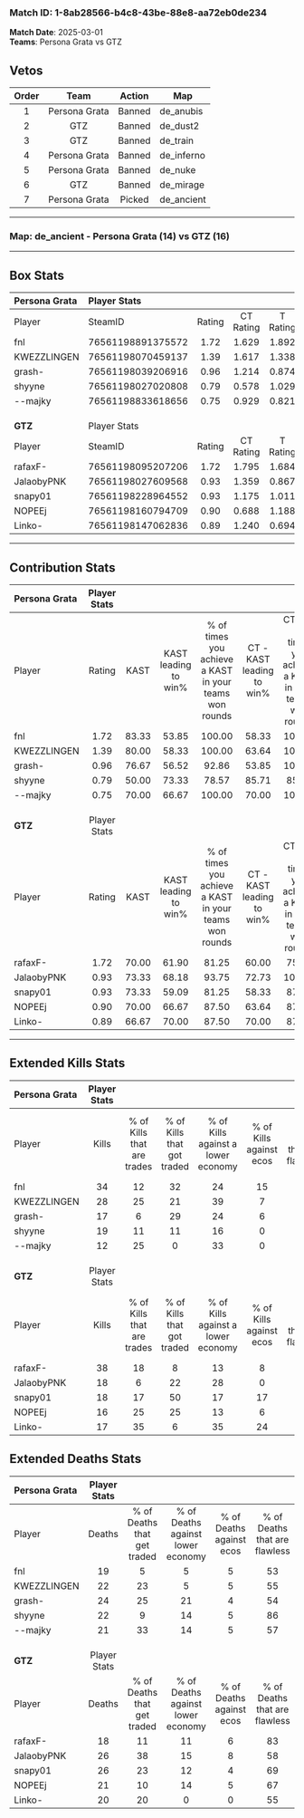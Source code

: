 ### Match ID: 1-8ab28566-b4c8-43be-88e8-aa72eb0de234  
**Match Date**: 2025-03-01  
**Teams**: Persona Grata vs GTZ  

## Vetos  

| Order | Team | Action | Map |
| :---: | :--: | :----: | --- |
| 1 | Persona Grata | Banned | de_anubis |
| 2 | GTZ | Banned | de_dust2 |
| 3 | GTZ | Banned | de_train |
| 4 | Persona Grata | Banned | de_inferno |
| 5 | Persona Grata | Banned | de_nuke |
| 6 | GTZ | Banned | de_mirage |
| 7 | Persona Grata | Picked | de_ancient |

---  

### **Map**: de_ancient - Persona Grata (14) vs GTZ (16)  
---  

## Box Stats  

| **Persona Grata** | Player Stats      |        |           |          |       |       |       |         |        |      |     |
| :- | :- | :-: | :-: | :-: | :-: | :-: | :-: | :-: | :-: | :-: | :-: |
| Player            | SteamID           | Rating | CT Rating | T Rating | KAST  |  ADR  | Kills | Assists | Deaths | K/D  | HS% |
| fnl               | 76561198891375572 |  1.72  |   1.629   |  1.892   | 83.33 | 119.8 |  34   |    7    |   19   | 1.79 | 47  |
| KWEZZLINGEN       | 76561198070459137 |  1.39  |   1.617   |  1.338   | 80.00 | 94.6  |  28   |    7    |   22   | 1.27 | 60  |
| grash-            | 76561198039206916 |  0.96  |   1.214   |  0.874   | 76.67 | 74.2  |  17   |   10    |   24   | 0.71 | 52  |
| shyyne            | 76561198027020808 |  0.79  |   0.578   |  1.029   | 50.00 | 58.1  |  19   |    5    |   22   | 0.86 | 42  |
| --majky           | 76561198833618656 |  0.75  |   0.929   |  0.821   | 70.00 | 55.3  |  12   |    8    |   21   | 0.57 | 58  |
|                   |                   |        |           |          |       |       |       |         |        |      |     |
|                   |                   |        |           |          |       |       |       |         |        |      |     |
|                   |                   |        |           |          |       |       |       |         |        |      |     |
| **GTZ**           | Player Stats      |        |           |          |       |       |       |         |        |      |     |
| Player            | SteamID           | Rating | CT Rating | T Rating | KAST  |  ADR  | Kills | Assists | Deaths | K/D  | HS% |
| rafaxF-           | 76561198095207206 |  1.72  |   1.795   |  1.684   | 70.00 | 113.9 |  38   |    3    |   18   | 2.11 | 23  |
| JalaobyPNK        | 76561198027609568 |  0.93  |   1.359   |  0.867   | 73.33 | 77.2  |  18   |   10    |   26   | 0.69 | 72  |
| snapy01           | 76561198228964552 |  0.93  |   1.175   |  1.011   | 73.33 | 75.5  |  18   |    9    |   26   | 0.69 | 77  |
| NOPEEj            | 76561198160794709 |  0.90  |   0.688   |  1.188   | 70.00 | 67.4  |  16   |    8    |   21   | 0.76 | 62  |
| Linko-            | 76561198147062836 |  0.89  |   1.240   |  0.694   | 66.67 | 60.9  |  17   |    5    |   20   | 0.85 | 47  |
---  

## Contribution Stats  

| **Persona Grata** | Player Stats |       |                      |                                                        |                           |                                                             |                          |                                                            |
| :- | :-: | :-: | :-: | :-: | :-: | :-: | :-: | :-: |
| Player            |    Rating    | KAST  | KAST leading to win% | % of times you achieve a KAST in your teams won rounds | CT - KAST leading to win% | CT - % of times you achieve a KAST in your teams won rounds | T - KAST leading to win% | T - % of times you achieve a KAST in your teams won rounds |
| fnl               |     1.72     | 83.33 |        53.85         |                         100.00                         |           58.33           |                           100.00                            |          50.00           |                           100.00                           |
| KWEZZLINGEN       |     1.39     | 80.00 |        58.33         |                         100.00                         |           63.64           |                           100.00                            |          53.85           |                           100.00                           |
| grash-            |     0.96     | 76.67 |        56.52         |                         92.86                          |           53.85           |                           100.00                            |          60.00           |                           85.71                            |
| shyyne            |     0.79     | 50.00 |        73.33         |                         78.57                          |           85.71           |                            85.71                            |          62.50           |                           71.43                            |
| --majky           |     0.75     | 70.00 |        66.67         |                         100.00                         |           70.00           |                           100.00                            |          63.64           |                           100.00                           |
|                   |              |       |                      |                                                        |                           |                                                             |                          |                                                            |
|                   |              |       |                      |                                                        |                           |                                                             |                          |                                                            |
|                   |              |       |                      |                                                        |                           |                                                             |                          |                                                            |
| **GTZ**           | Player Stats |       |                      |                                                        |                           |                                                             |                          |                                                            |
| Player            |    Rating    | KAST  | KAST leading to win% | % of times you achieve a KAST in your teams won rounds | CT - KAST leading to win% | CT - % of times you achieve a KAST in your teams won rounds | T - KAST leading to win% | T - % of times you achieve a KAST in your teams won rounds |
| rafaxF-           |     1.72     | 70.00 |        61.90         |                         81.25                          |           60.00           |                            75.00                            |          63.64           |                           87.50                            |
| JalaobyPNK        |     0.93     | 73.33 |        68.18         |                         93.75                          |           72.73           |                           100.00                            |          63.64           |                           87.50                            |
| snapy01           |     0.93     | 73.33 |        59.09         |                         81.25                          |           58.33           |                            87.50                            |          60.00           |                           75.00                            |
| NOPEEj            |     0.90     | 70.00 |        66.67         |                         87.50                          |           63.64           |                            87.50                            |          70.00           |                           87.50                            |
| Linko-            |     0.89     | 66.67 |        70.00         |                         87.50                          |           70.00           |                            87.50                            |          70.00           |                           87.50                            |
---  

## Extended Kills Stats  

| **Persona Grata** | Player Stats |                            |                            |                                    |                         |                              |                                 |                                       |                    |           |
| :- | :-: | :-: | :-: | :-: | :-: | :-: | :-: | :-: | :-: | :-: |
| Player            |    Kills     | % of Kills that are trades | % of Kills that got traded | % of Kills against a lower economy | % of Kills against ecos | % of Kills that are flawless | % of Kills that are close duels | % of Kills that are assisted by flash | Pistol Round Kills | AWP Kills |
| fnl               |      34      |             12             |             32             |                 24                 |           15            |              62              |                3                |                   6                   |         1          |     0     |
| KWEZZLINGEN       |      28      |             25             |             21             |                 39                 |            7            |              57              |                0                |                   7                   |         1          |     0     |
| grash-            |      17      |             6              |             29             |                 24                 |            6            |              71              |                6                |                   6                   |         3          |     0     |
| shyyne            |      19      |             11             |             11             |                 16                 |            0            |              79              |                0                |                   5                   |         3          |     6     |
| --majky           |      12      |             25             |             0              |                 33                 |            0            |              58              |                8                |                   8                   |         0          |     0     |
|                   |              |                            |                            |                                    |                         |                              |                                 |                                       |                    |           |
|                   |              |                            |                            |                                    |                         |                              |                                 |                                       |                    |           |
|                   |              |                            |                            |                                    |                         |                              |                                 |                                       |                    |           |
| **GTZ**           | Player Stats |                            |                            |                                    |                         |                              |                                 |                                       |                    |           |
| Player            |    Kills     | % of Kills that are trades | % of Kills that got traded | % of Kills against a lower economy | % of Kills against ecos | % of Kills that are flawless | % of Kills that are close duels | % of Kills that are assisted by flash | Pistol Round Kills | AWP Kills |
| rafaxF-           |      38      |             18             |             8              |                 13                 |            8            |              68              |                0                |                  11                   |         2          |    24     |
| JalaobyPNK        |      18      |             6              |             22             |                 28                 |            0            |              61              |                6                |                   0                   |         3          |     0     |
| snapy01           |      18      |             17             |             50             |                 17                 |           17            |              50              |               11                |                   0                   |         1          |     0     |
| NOPEEj            |      16      |             25             |             25             |                 13                 |            6            |              69              |               13                |                   6                   |         2          |     0     |
| Linko-            |      17      |             35             |             6              |                 35                 |           24            |              47              |               12                |                   0                   |         0          |     0     |
## Extended Deaths Stats  

| **Persona Grata** | Player Stats |                             |                                   |                          |                               |                            |                           |               |
| :- | :-: | :-: | :-: | :-: | :-: | :-: | :-: | :-: |
| Player            |    Deaths    | % of Deaths that get traded | % of Deaths against lower economy | % of Deaths against ecos | % of Deaths that are flawless | % of Deaths that are close | % of Deaths while blinded | Deaths to AWP |
| fnl               |      19      |              5              |                 5                 |            5             |              53               |             11             |             0             |       4       |
| KWEZZLINGEN       |      22      |             23              |                 5                 |            5             |              55               |             5              |             0             |       4       |
| grash-            |      24      |             25              |                21                 |            4             |              54               |             4              |             4             |       5       |
| shyyne            |      22      |              9              |                14                 |            5             |              86               |             0              |            14             |       7       |
| --majky           |      21      |             33              |                14                 |            5             |              57               |             14             |             5             |       4       |
|                   |              |                             |                                   |                          |                               |                            |                           |               |
|                   |              |                             |                                   |                          |                               |                            |                           |               |
|                   |              |                             |                                   |                          |                               |                            |                           |               |
| **GTZ**           | Player Stats |                             |                                   |                          |                               |                            |                           |               |
| Player            |    Deaths    | % of Deaths that get traded | % of Deaths against lower economy | % of Deaths against ecos | % of Deaths that are flawless | % of Deaths that are close | % of Deaths while blinded | Deaths to AWP |
| rafaxF-           |      18      |             11              |                11                 |            6             |              83               |             0              |             0             |       2       |
| JalaobyPNK        |      26      |             38              |                15                 |            8             |              58               |             4              |             4             |       1       |
| snapy01           |      26      |             23              |                12                 |            4             |              69               |             4              |             8             |       0       |
| NOPEEj            |      21      |             10              |                14                 |            5             |              67               |             0              |            14             |       1       |
| Linko-            |      20      |             20              |                 0                 |            0             |              55               |             5              |             5             |       2       |

